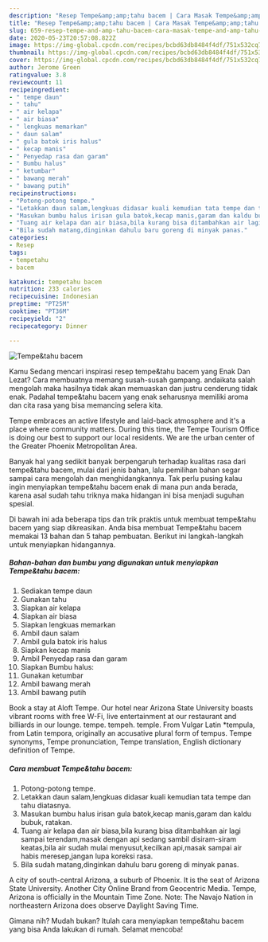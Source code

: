 ```yaml
---
description: "Resep Tempe&amp;amp;tahu bacem | Cara Masak Tempe&amp;amp;tahu bacem Yang Enak dan Simpel"
title: "Resep Tempe&amp;amp;tahu bacem | Cara Masak Tempe&amp;amp;tahu bacem Yang Enak dan Simpel"
slug: 659-resep-tempe-and-amp-tahu-bacem-cara-masak-tempe-and-amp-tahu-bacem-yang-enak-dan-simpel
date: 2020-05-23T20:57:08.822Z
image: https://img-global.cpcdn.com/recipes/bcbd63db8484f4df/751x532cq70/tempetahu-bacem-foto-resep-utama.jpg
thumbnail: https://img-global.cpcdn.com/recipes/bcbd63db8484f4df/751x532cq70/tempetahu-bacem-foto-resep-utama.jpg
cover: https://img-global.cpcdn.com/recipes/bcbd63db8484f4df/751x532cq70/tempetahu-bacem-foto-resep-utama.jpg
author: Jerome Green
ratingvalue: 3.8
reviewcount: 11
recipeingredient:
- " tempe daun"
- " tahu"
- " air kelapa"
- " air biasa"
- " lengkuas memarkan"
- " daun salam"
- " gula batok iris halus"
- " kecap manis"
- " Penyedap rasa dan garam"
- " Bumbu halus"
- " ketumbar"
- " bawang merah"
- " bawang putih"
recipeinstructions:
- "Potong-potong tempe."
- "Letakkan daun salam,lengkuas didasar kuali kemudian tata tempe dan tahu diatasnya."
- "Masukan bumbu halus irisan gula batok,kecap manis,garam dan kaldu bubuk, ratakan."
- "Tuang air kelapa dan air biasa,bila kurang bisa ditambahkan air lagi sampai terendam,masak dengan api sedang sambil disiram-siram keatas,bila air sudah mulai menyusut,kecilkan api,masak sampai air habis meresep,jangan lupa koreksi rasa."
- "Bila sudah matang,dinginkan dahulu baru goreng di minyak panas."
categories:
- Resep
tags:
- tempetahu
- bacem

katakunci: tempetahu bacem 
nutrition: 233 calories
recipecuisine: Indonesian
preptime: "PT25M"
cooktime: "PT36M"
recipeyield: "2"
recipecategory: Dinner

---
```



![Tempe&amp;tahu bacem](https://img-global.cpcdn.com/recipes/bcbd63db8484f4df/751x532cq70/tempetahu-bacem-foto-resep-utama.jpg)

Kamu Sedang mencari inspirasi resep tempe&amp;tahu bacem yang Enak Dan Lezat? Cara membuatnya memang susah-susah gampang. andaikata salah mengolah maka hasilnya tidak akan memuaskan dan justru cenderung tidak enak. Padahal tempe&amp;tahu bacem yang enak seharusnya memiliki aroma dan cita rasa yang bisa memancing selera kita.

Tempe embraces an active lifestyle and laid-back atmosphere and it&#39;s a place where community matters. During this time, the Tempe Tourism Office is doing our best to support our local residents. We are the urban center of the Greater Phoenix Metropolitan Area.

Banyak hal yang sedikit banyak berpengaruh terhadap kualitas rasa dari tempe&amp;tahu bacem, mulai dari jenis bahan, lalu pemilihan bahan segar sampai cara mengolah dan menghidangkannya. Tak perlu pusing kalau ingin menyiapkan tempe&amp;tahu bacem enak di mana pun anda berada, karena asal sudah tahu triknya maka hidangan ini bisa menjadi suguhan spesial.


Di bawah ini ada beberapa tips dan trik praktis untuk membuat tempe&amp;tahu bacem yang siap dikreasikan. Anda bisa membuat Tempe&amp;tahu bacem memakai 13 bahan dan 5 tahap pembuatan. Berikut ini langkah-langkah untuk menyiapkan hidangannya.

<!--inarticleads1-->

##### Bahan-bahan dan bumbu yang digunakan untuk menyiapkan Tempe&amp;tahu bacem:

1. Sediakan  tempe daun
1. Gunakan  tahu
1. Siapkan  air kelapa
1. Siapkan  air biasa
1. Siapkan  lengkuas memarkan
1. Ambil  daun salam
1. Ambil  gula batok iris halus
1. Siapkan  kecap manis
1. Ambil  Penyedap rasa dan garam
1. Siapkan  Bumbu halus:
1. Gunakan  ketumbar
1. Ambil  bawang merah
1. Ambil  bawang putih


Book a stay at Aloft Tempe. Our hotel near Arizona State University boasts vibrant rooms with free W-Fi, live entertainment at our restaurant and billiards in our lounge. tempe. tempeh. temple. From Vulgar Latin *tempula, from Latin tempora, originally an accusative plural form of tempus. Tempe synonyms, Tempe pronunciation, Tempe translation, English dictionary definition of Tempe. 

<!--inarticleads2-->

##### Cara membuat Tempe&amp;tahu bacem:

1. Potong-potong tempe.
1. Letakkan daun salam,lengkuas didasar kuali kemudian tata tempe dan tahu diatasnya.
1. Masukan bumbu halus irisan gula batok,kecap manis,garam dan kaldu bubuk, ratakan.
1. Tuang air kelapa dan air biasa,bila kurang bisa ditambahkan air lagi sampai terendam,masak dengan api sedang sambil disiram-siram keatas,bila air sudah mulai menyusut,kecilkan api,masak sampai air habis meresep,jangan lupa koreksi rasa.
1. Bila sudah matang,dinginkan dahulu baru goreng di minyak panas.


A city of south-central Arizona, a suburb of Phoenix. It is the seat of Arizona State University. Another City Online Brand from Geocentric Media. Tempe, Arizona is officially in the Mountain Time Zone. Note: The Navajo Nation in northeastern Arizona does observe Daylight Saving Time. 

Gimana nih? Mudah bukan? Itulah cara menyiapkan tempe&amp;tahu bacem yang bisa Anda lakukan di rumah. Selamat mencoba!
